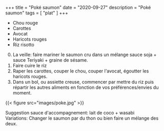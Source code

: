 +++
title = "Poké saumon"
date = "2020-09-27"
description = "Poké saumon"
tags = [
    "plat"
]
+++

* Chou rouge
* Carottes
* Avocat
* Haricots rouges
* Riz risotto

0. La veille: faire mariner le saumon cru dans un mélange sauce soja + sauce Teriyaki + graine de sésame.
1. Faire cuire le riz
2. Raper les carottes, couper le chou, couper l'avocat, égoutter les haricots rouges.
3. Dans un bol, ou assiette creuse, commencer par mettre du riz puis répartir les autres aliments en fonction de vos préférences/envies du moment.

{{< figure src="images/poke.jpg" >}}  

Suggestion sauce d'accompagnement: lait de coco + wasabi  
Variations: Changer le saumon par du thon ou bien faire un mélange des deux.

